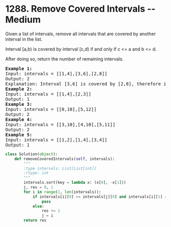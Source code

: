 <h1> 1288. Remove Covered Intervals --Medium</h1> 
<p>Given a list of intervals, remove all intervals that are covered by another interval in the list.</p>
<p>Interval [a,b) is covered by interval [c,d) if and only if c <= a and b <= d.</p>
<p>After doing so, return the number of remaining intervals.</p>

<pre>
<b>Example 1:</b>
Input: intervals = [[1,4],[3,6],[2,8]]
Output: 2
Explanation: Interval [3,6] is covered by [2,8], therefore it is removed.
<b>Example 2:</b>
Input: intervals = [[1,4],[2,3]]
Output: 1
<b>Example 3:</b>
Input: intervals = [[0,10],[5,12]]
Output: 2
<b>Example 4:</b>
Input: intervals = [[3,10],[4,10],[5,11]]
Output: 2
<b>Example 5:</b>
Input: intervals = [[1,2],[1,4],[3,4]]
Output: 1
</pre>


``` python
class Solution(object):
    def removeCoveredIntervals(self, intervals):
        """
        :type intervals: List[List[int]]
        :rtype: int
        """
        intervals.sort(key = lambda x: (x[0], -x[1]))
        j, res = 0, 1
        for i in range(1, len(intervals)):
            if intervals[i][0] >= intervals[j][0] and intervals[i][1] <= intervals[j][1]:
                pass
            else:
                res += 1
                j = i
        return res
```
